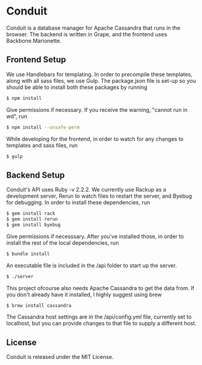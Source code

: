 # Conduit

Conduit is a database manager for Apache Cassandra that runs in the browser. The backend is written in Grape, and the frontend uses Backbone.Marionette.

## Frontend Setup

We use Handlebars for templating. In order to precompile these templates, along with all sass files, we use Gulp. The package.json file is set-up so you should be able to install both these packages by running

```sh
$ npm install
```

Give permissions if necessary.
If you receive the warning, "cannot run in wd", run

```sh
$ npm install --unsafe-perm
```

While developing for the frontend, in order to watch for any changes to templates and sass files, run

```sh
$ gulp
```

## Backend Setup

Conduit's API uses Ruby -v 2.2.2. We currently use Rackup as a development server, Rerun to watch files to restart the server, and Byebug for debugging. In order to install these dependencies, run

```sh
$ gem install rack
$ gem install rerun
$ gem install byebug
```

Give permissions if necesssary.
After you've installed those, in order to install the rest of the local dependencies, run

```sh
$ bundle install
```

An executable file is included in the /api folder to start up the server.

```sh
$ ./server
```

This project ofcourse also needs Apache Cassandra to get the data from. If you don't already have it installed, I highly suggest using brew

```sh
$ brew install cassandra
```

The Cassandra host settings are in the /api/config.yml file, currently set to localhost, but you can provide changes to that file to supply a different host.

## License

Conduit is released under the MIT License.